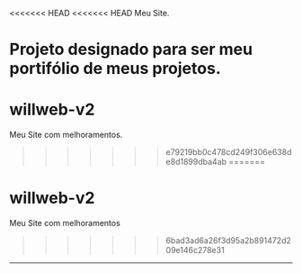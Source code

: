 <<<<<<< HEAD
<<<<<<< HEAD
Meu Site.

Projeto designado para ser meu portifólio de meus projetos.
=======
# willweb-v2
Meu Site com melhoramentos.
>>>>>>> e79219bb0c478cd249f306e638de8d1899dba4ab
=======
# willweb-v2
Meu Site com melhoramentos
>>>>>>> 6bad3ad6a26f3d95a2b891472d209e146c278e31
_________________________________________________________